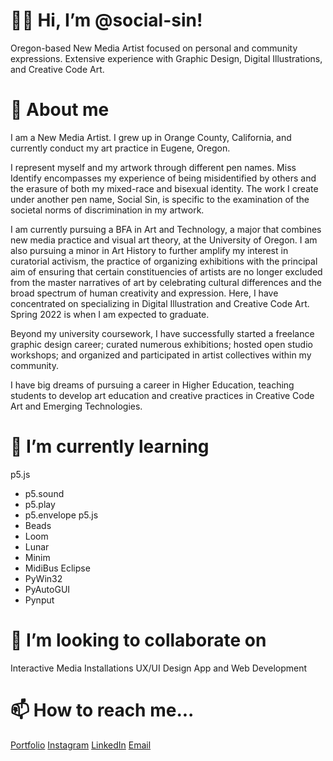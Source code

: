 # 👋🏽 Hi, I’m @social-sin!

   Oregon-based New Media Artist focused on personal and community expressions. Extensive experience with Graphic Design, Digital Illustrations, and Creative Code Art.

# 🐉 About me

   I am a New Media Artist. I grew up in Orange County, California, and currently conduct my art practice in Eugene, Oregon.
   
   I represent myself and my artwork through different pen names. Miss Identify encompasses my experience of being misidentified by others and the erasure of both my mixed-race and bisexual identity. The work I create under another pen name, Social Sin, is specific to the examination of the societal norms of discrimination in my artwork.
   
   I am currently pursuing a BFA in Art and Technology, a major that combines new media practice and visual art theory, at the University of Oregon. I am also pursuing a minor in Art History to further amplify my interest in curatorial activism, the practice of organizing exhibitions with the principal aim of ensuring that certain constituencies of artists are no longer excluded from the master narratives of art by celebrating cultural differences and the broad spectrum of human creativity and expression. Here, I have concentrated on specializing in Digital Illustration and Creative Code Art. Spring 2022 is when I am expected to graduate.
   
   Beyond my university coursework, I have successfully started a freelance graphic design career; curated numerous exhibitions; hosted open studio workshops; and organized and participated in artist collectives within my community.
   
   I have big dreams of pursuing a career in Higher Education, teaching students to develop art education and creative practices in Creative Code Art and Emerging Technologies.

# 🌱 I’m currently learning
   p5.js
   - p5.sound
   - p5.play
   - p5.envelope
   p5.js
   - Beads
   - Loom
   - Lunar
   - Minim
   - MidiBus
   Eclipse
   - PyWin32
   - PyAutoGUI
   - Pynput

# 💞️ I’m looking to collaborate on
   Interactive Media Installations
   UX/UI Design
   App and Web Development

# 📫 How to reach me...
   [Portfolio](https://www.social-sin.com/)
   [Instagram](https://www.instagram.com/social.sin/)
   [LinkedIn](https://www.linkedin.com/in/social-sin/)
   [Email](mailto:social.sin@outlook.com)
